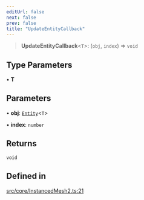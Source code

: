 ```yaml
---
editUrl: false
next: false
prev: false
title: "UpdateEntityCallback"
---
```


> **UpdateEntityCallback**\<`T`\>: (`obj`, `index`) => `void`

## Type Parameters

• **T**

## Parameters

• **obj**: [`Entity`](/api/type-aliases/entity/)\<`T`\>

• **index**: `number`

## Returns

`void`

## Defined in

[src/core/InstancedMesh2.ts:21](https://github.com/agargaro/instanced-mesh/blob/09034c570fc8bedebf7b7757d2f658100710378c/src/core/InstancedMesh2.ts#L21)

